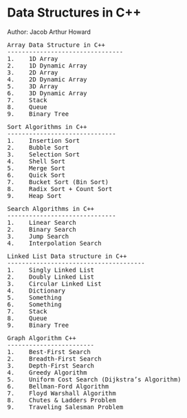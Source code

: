 # Data Structures in C++
Author: Jacob Arthur Howard


<pre>Array Data Structure in C++
--------------------------------
1.    1D Array
2.    1D Dynamic Array
3.    2D Array
4.    2D Dynamic Array
5.    3D Array
6.    3D Dynamic Array
7.    Stack
8.    Queue
9.    Binary Tree
</pre>


<pre>Sort Algorithms in C++
------------------------------
1.    Insertion Sort
2.    Bubble Sort
3.    Selection Sort
4.    Shell Sort
5.    Merge Sort
6.    Quick Sort
7.    Bucket Sort (Bin Sort)
8.    Radix Sort + Count Sort
9.    Heap Sort
</pre>


<pre>Search Algorithms in C++
------------------------------
1.    Linear Search
2.    Binary Search
3.    Jump Search
4.    Interpolation Search
</pre>


<pre>Linked List Data structure in C++
--------------------------------------
1.    Singly Linked List
2.    Doubly Linked List
3.    Circular Linked List
4.    Dictionary
5.    Something
6.    Something
7.    Stack
8.    Queue
9.    Binary Tree
</pre>


<pre>Graph Algorithm C++
------------------------
1.    Best-First Search
2.    Breadth-First Search 
3.    Depth-First Search
4.    Greedy Algorithm
5.    Uniform Cost Search (Dijkstra’s Algorithm)
6.    Bellman-Ford Algorithm
7.    Floyd Warshall Algorithm
8.    Chutes & Ladders Problem
9.    Traveling Salesman Problem
</pre>
